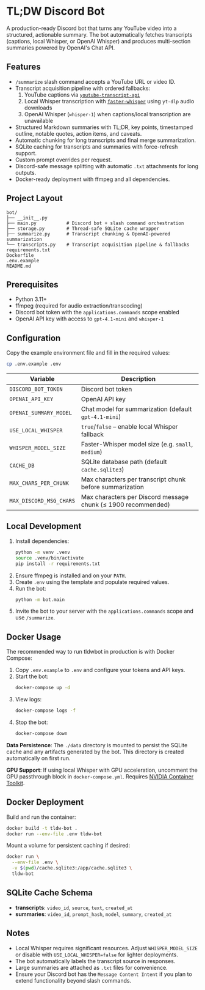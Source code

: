 # TL;DW Discord Bot

A production-ready Discord bot that turns any YouTube video into a structured, actionable summary. The bot automatically fetches transcripts (captions, local Whisper, or OpenAI Whisper) and produces multi-section summaries powered by OpenAI's Chat API.

## Features

- `/summarize` slash command accepts a YouTube URL or video ID.
- Transcript acquisition pipeline with ordered fallbacks:
  1. YouTube captions via [`youtube-transcript-api`](https://pypi.org/project/youtube-transcript-api/)
  2. Local Whisper transcription with [`faster-whisper`](https://github.com/guillaumekln/faster-whisper) using `yt-dlp` audio downloads
  3. OpenAI Whisper (`whisper-1`) when captions/local transcription are unavailable
- Structured Markdown summaries with TL;DR, key points, timestamped outline, notable quotes, action items, and caveats.
- Automatic chunking for long transcripts and final merge summarization.
- SQLite caching for transcripts and summaries with force-refresh support.
- Custom prompt overrides per request.
- Discord-safe message splitting with automatic `.txt` attachments for long outputs.
- Docker-ready deployment with ffmpeg and all dependencies.

## Project Layout

```
bot/
├── __init__.py
├── main.py           # Discord bot + slash command orchestration
├── storage.py        # Thread-safe SQLite cache wrapper
├── summarize.py      # Transcript chunking & OpenAI-powered summarization
└── transcripts.py    # Transcript acquisition pipeline & fallbacks
requirements.txt
Dockerfile
.env.example
README.md
```

## Prerequisites

- Python 3.11+
- ffmpeg (required for audio extraction/transcoding)
- Discord bot token with the `applications.commands` scope enabled
- OpenAI API key with access to `gpt-4.1-mini` and `whisper-1`

## Configuration

Copy the example environment file and fill in the required values:

```bash
cp .env.example .env
```

| Variable | Description |
| --- | --- |
| `DISCORD_BOT_TOKEN` | Discord bot token |
| `OPENAI_API_KEY` | OpenAI API key |
| `OPENAI_SUMMARY_MODEL` | Chat model for summarization (default `gpt-4.1-mini`) |
| `USE_LOCAL_WHISPER` | `true`/`false` – enable local Whisper fallback |
| `WHISPER_MODEL_SIZE` | Faster-Whisper model size (e.g. `small`, `medium`) |
| `CACHE_DB` | SQLite database path (default `cache.sqlite3`) |
| `MAX_CHARS_PER_CHUNK` | Max characters per transcript chunk before summarization |
| `MAX_DISCORD_MSG_CHARS` | Max characters per Discord message chunk (≤ 1900 recommended) |

## Local Development

1. Install dependencies:
   ```bash
   python -m venv .venv
   source .venv/bin/activate
   pip install -r requirements.txt
   ```
2. Ensure ffmpeg is installed and on your `PATH`.
3. Create `.env` using the template and populate required values.
4. Run the bot:
   ```bash
   python -m bot.main
   ```
5. Invite the bot to your server with the `applications.commands` scope and use `/summarize`.

## Docker Usage

The recommended way to run tldwbot in production is with Docker Compose:

1. Copy `.env.example` to `.env` and configure your tokens and API keys.
2. Start the bot:
   ```bash
   docker-compose up -d
   ```
3. View logs:
   ```bash
   docker-compose logs -f
   ```
4. Stop the bot:
   ```bash
   docker-compose down
   ```

**Data Persistence**: The `./data` directory is mounted to persist the SQLite cache and any artifacts generated by the bot. This directory is created automatically on first run.

**GPU Support**: If using local Whisper with GPU acceleration, uncomment the GPU passthrough block in `docker-compose.yml`. Requires [NVIDIA Container Toolkit](https://github.com/NVIDIA/nvidia-container-toolkit).

## Docker Deployment

Build and run the container:

```bash
docker build -t tldw-bot .
docker run --env-file .env tldw-bot
```

Mount a volume for persistent caching if desired:

```bash
docker run \
  --env-file .env \
  -v $(pwd)/cache.sqlite3:/app/cache.sqlite3 \
  tldw-bot
```

## SQLite Cache Schema

- **transcripts**: `video_id`, `source`, `text`, `created_at`
- **summaries**: `video_id`, `prompt_hash`, `model`, `summary`, `created_at`

## Notes

- Local Whisper requires significant resources. Adjust `WHISPER_MODEL_SIZE` or disable with `USE_LOCAL_WHISPER=false` for lighter deployments.
- The bot automatically labels the transcript source in responses.
- Large summaries are attached as `.txt` files for convenience.
- Ensure your Discord bot has the `Message Content Intent` if you plan to extend functionality beyond slash commands.

